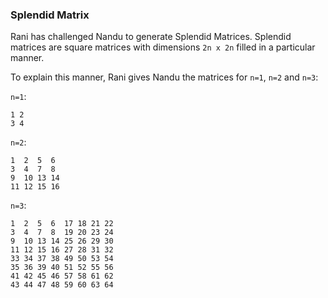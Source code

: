 ### Splendid Matrix

Rani has challenged Nandu to generate Splendid Matrices. Splendid matrices are
square matrices with dimensions `2n x 2n` filled in a particular manner.

To explain this manner, Rani gives Nandu the matrices for `n=1`, `n=2` and `n=3`:

`n=1`:

    1 2
    3 4

`n=2`:

    1  2  5  6
    3  4  7  8
    9  10 13 14
    11 12 15 16

`n=3`:

    1  2  5  6  17 18 21 22
    3  4  7  8  19 20 23 24
    9  10 13 14 25 26 29 30
    11 12 15 16 27 28 31 32
    33 34 37 38 49 50 53 54
    35 36 39 40 51 52 55 56
    41 42 45 46 57 58 61 62
    43 44 47 48 59 60 63 64
